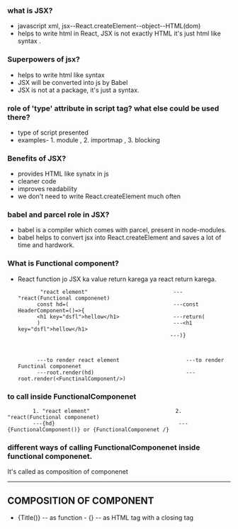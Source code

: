 ### what is JSX?

- javascript xml, jsx--React.createElement--object--HTML(dom)
- helps to write html in React, JSX is not exactly HTML it's just html like syntax .

### Superpowers of jsx?

- helps to write html like syntax
- JSX will be converted into js by Babel
- JSX is not at a package, it's just a syntax.

### role of 'type' attribute in script tag? what else could be used there?

- type of script presented
- examples- 1. module , 2. importmap , 3. blocking

### Benefits of JSX?

- provides HTML like synatx in js
- cleaner code
- improves readability
- we don't need to write React.createElement much often

### babel and parcel role in JSX?

- babel is a compiler which comes with parcel, present in node-modules.
- babel helps to convert jsx into React.createElement and saves a lot of time and hardwork.

### What is Functional component?

- React function jo JSX ka value return karega ya react return karega.

             "react element"                           --- "react(Functional componenet)
            const hd=(                                 ---const HeaderComponent=()=>{
            <h1 key="dsfl">hellow</h1>                 ---return(
            )                                          ---<h1 key="dsfl">hellow</h1>
                                                      ---)}



            ---to render react element                     ---to render Functinal componenet
            ---root.render(hd)                             ---root.render(<FunctinalComponent/>)

### to call inside FunctionalComponenet

            1. "react element"                           2. "react(Functional componenet)
            ---{hd}                                       ---{FunctionalComponent()} or {FunctionalComponenet /}

### different ways of calling FunctionalComponenet inside functional componenet.

It's called as composition of componenet

---

## COMPOSITION OF COMPONENT

- {Title()} -- as function - {<Title/>} -- as self closing HTML tag - {<Title></Title>} -- as HTML tag with a closing tag
